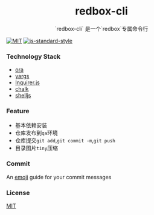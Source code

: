 <div align="center">
<h1>redbox-cli</h1>
`redbox-cli` 是一个`redbox`专属命令行
</div>

[![MIT](https://img.shields.io/dub/l/vibe-d.svg?style=flat-square)](http://opensource.org/licenses/MIT)
[![js-standard-style](https://img.shields.io/badge/code%20style-standard-brightgreen.svg)](http://standardjs.com)

### Technology Stack

* [ora](https://github.com/sindresorhus/ora)
* [yargs](https://github.com/yargs/yargs)
* [Inquirer.js](https://github.com/SBoudrias/Inquirer.js)
* [chalk](https://github.com/chalk/chalk)
* [shelljs](https://github.com/shelljs/shelljs)


### Feature
* 基本依赖安装   
* 仓库发布到`qa`环境 
* 仓库提交`git add`,`git commit -m`,`git push`
* 目录图片`tiny`压缩

### Commit
An [emoji](https://www.webpagefx.com/tools/emoji-cheat-sheet/) guide for your commit messages

### License
[MIT](https://tldrlegal.com/license/mit-license)